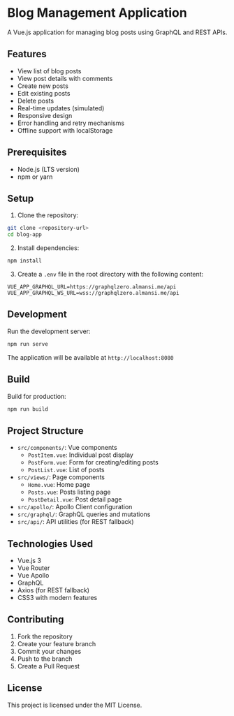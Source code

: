 # Blog Management Application

A Vue.js application for managing blog posts using GraphQL and REST APIs.

## Features

- View list of blog posts
- View post details with comments
- Create new posts
- Edit existing posts
- Delete posts
- Real-time updates (simulated)
- Responsive design
- Error handling and retry mechanisms
- Offline support with localStorage

## Prerequisites

- Node.js (LTS version)
- npm or yarn

## Setup

1. Clone the repository:

```bash
git clone <repository-url>
cd blog-app
```

2. Install dependencies:

```bash
npm install
```

3. Create a `.env` file in the root directory with the following content:

```
VUE_APP_GRAPHQL_URL=https://graphqlzero.almansi.me/api
VUE_APP_GRAPHQL_WS_URL=wss://graphqlzero.almansi.me/api
```

## Development

Run the development server:

```bash
npm run serve
```

The application will be available at `http://localhost:8080`

## Build

Build for production:

```bash
npm run build
```

## Project Structure

- `src/components/`: Vue components
  - `PostItem.vue`: Individual post display
  - `PostForm.vue`: Form for creating/editing posts
  - `PostList.vue`: List of posts
- `src/views/`: Page components
  - `Home.vue`: Home page
  - `Posts.vue`: Posts listing page
  - `PostDetail.vue`: Post detail page
- `src/apollo/`: Apollo Client configuration
- `src/graphql/`: GraphQL queries and mutations
- `src/api/`: API utilities (for REST fallback)

## Technologies Used

- Vue.js 3
- Vue Router
- Vue Apollo
- GraphQL
- Axios (for REST fallback)
- CSS3 with modern features

## Contributing

1. Fork the repository
2. Create your feature branch
3. Commit your changes
4. Push to the branch
5. Create a Pull Request

## License

This project is licensed under the MIT License.
